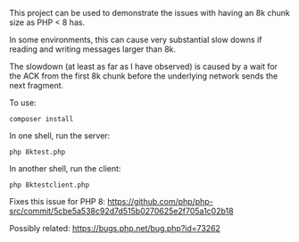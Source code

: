 This project can be used to demonstrate the issues with
having an 8k chunk size as PHP < 8 has.

In some environments, this can cause very substantial slow downs
if reading and writing messages larger than 8k.

The slowdown (at least as far as I have observed) is caused by a wait 
for the ACK from the first 8k chunk before the underlying 
network sends the next fragment.

To use:
```shell script
composer install
```

In one shell, run the server:
```shell script
php 8ktest.php
```

In another shell, run the client:
```shell script
php 8ktestclient.php
```

Fixes this issue for PHP 8:
https://github.com/php/php-src/commit/5cbe5a538c92d7d515b0270625e2f705a1c02b18

Possibly related:
https://bugs.php.net/bug.php?id=73262  